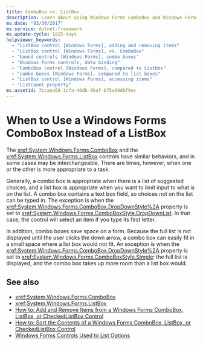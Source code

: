 ```yaml
---
title: ComboBox vs. ListBox
description: Learn about using Windows Forms ComboBox and Windows Forms ListBox, and learn to how tell when one or the other is more appropriate for a task.
ms.date: "03/30/2017"
ms.service: dotnet-framework
ms.update-cycle: 1825-days
helpviewer_keywords:
  - "ListBox control [Windows Forms], adding and removing items"
  - "ListBox control [Windows Forms], vs. ComboBox"
  - "bound controls [Windows Forms], combo boxes"
  - "Windows Forms controls, data binding"
  - "ComboBox control [Windows Forms], compared to ListBox"
  - "combo boxes [Windows Forms], compared to list boxes"
  - "ListBox control [Windows Forms], accessing items"
  - "ListCount property"
ms.assetid: 7bcaea58-1cfa-46db-9baf-b75a69d8f9ec
---
```

# When to Use a Windows Forms ComboBox Instead of a ListBox

The <xref:System.Windows.Forms.ComboBox> and the <xref:System.Windows.Forms.ListBox> controls have similar behaviors, and in some cases may be interchangeable. There are times, however, when one or the other is more appropriate to a task.

Generally, a combo box is appropriate when there is a list of suggested choices, and a list box is appropriate when you want to limit input to what is on the list. A combo box contains a text box field, so choices not on the list can be typed in. The exception is when the <xref:System.Windows.Forms.ComboBox.DropDownStyle%2A> property is set to <xref:System.Windows.Forms.ComboBoxStyle.DropDownList>. In that case, the control will select an item if you type its first letter.

In addition, combo boxes save space on a form. Because the full list is not displayed until the user clicks the down arrow, a combo box can easily fit in a small space where a list box would not fit. An exception is when the <xref:System.Windows.Forms.ComboBox.DropDownStyle%2A> property is set to <xref:System.Windows.Forms.ComboBoxStyle.Simple>: the full list is displayed, and the combo box takes up more room than a list box would.

## See also

- <xref:System.Windows.Forms.ComboBox>
- <xref:System.Windows.Forms.ListBox>
- [How to: Add and Remove Items from a Windows Forms ComboBox, ListBox, or CheckedListBox Control](add-and-remove-items-from-a-wf-combobox.md)
- [How to: Sort the Contents of a Windows Forms ComboBox, ListBox, or CheckedListBox Control](sort-the-contents-of-a-wf-combobox-listbox-or-checkedlistbox-control.md)
- [Windows Forms Controls Used to List Options](windows-forms-controls-used-to-list-options.md)
